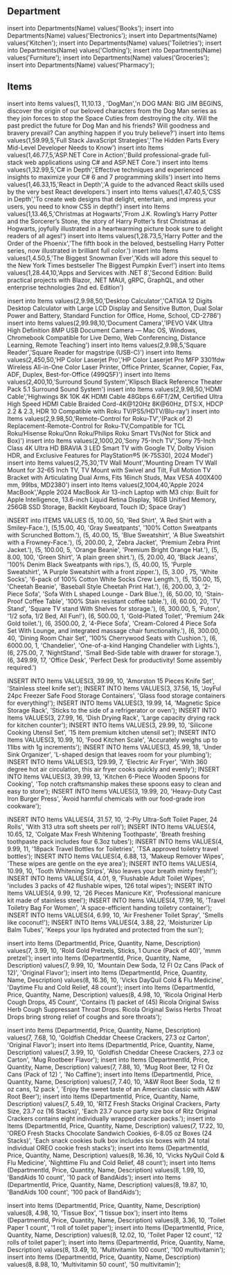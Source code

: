 ## Department

insert into Departments(Name) values('Books');
insert into Departments(Name) values('Electronics');
insert into Departments(Name) values('Kitchen');
insert into Departments(Name) values('Toiletries');
insert into Departments(Name) values('Clothing');
insert into Departments(Name) values('Furniture');
insert into Departments(Name) values('Groceries');
insert into Departments(Name) values('Pharmacy');

## Items

insert into Items values(1, 11,10.13 , 'DogMan','n DOG MAN: BIG JIM BEGINS, discover the origin of our beloved characters from the Dog Man series as they join forces to stop the Space Cuties from destroying the city. Will the past predict the future for Dog Man and his friends? Will goodness and bravery prevail? Can anything happen if you truly believe?')
insert into Items values(1,59.99,5,'Full Stack JavaScript Strategies','The Hidden Parts Every Mid-Level Developer Needs to Know')
insert into Items values(1,46.77,5,'ASP.NET Core in Action','Build professional-grade full-stack web applications using C# and ASP.NET Core.')
insert into Items values(1,32.99,5,'C# in Depth','Effective techniques and experienced insights to maximize your C# 6 and 7 programming skills')
insert into Items values(1,46.33,15,'React in Depth','A guide to the advanced React skills used by the very best React developers.')
insert into Items values(1,47.40,5,'CSS in Depth','To create web designs that delight, entertain, and impress your users, you need to know CSS in depth!')
insert into Items values(1,13.46,5,'Christmas at Hogwarts','From J.K. Rowling’s Harry Potter and the Sorcerer’s Stone, the story of Harry Potter’s first Christmas at Hogwarts, joyfully illustrated in a heartwarming picture book sure to delight readers of all ages!')
insert into Items values(1,28.73,5,'Harry Potter and the Order of the Phoenix','The fifth book in the beloved, bestselling Harry Potter series, now illustrated in brilliant full color.')
insert into Items values(1,4.50,5,'The Biggest Snowman Ever','Kids will adore this sequel to the New York Times bestseller The Biggest Pumpkin Ever!')
insert into Items values(1,28.44,10,'Apps and Services with .NET 8','Second Edition: Build practical projects with Blazor, .NET MAUI, gRPC, GraphQL, and other enterprise technologies 2nd ed. Edition')

insert into Items values(2,9.98,50,'Desktop Calculator','CATIGA 12 Digits Desktop Calculator with Large LCD Display and Sensitive Button, Dual Solar Power and Battery, Standard Function for Office, Home, School, CD-2786')
insert into Items values(2,99.98,10,'Document Camera','IPEVO V4K Ultra High Definition 8MP USB Document Camera — Mac OS, Windows, Chromebook Compatible for Live Demo, Web Conferencing, Distance Learning, Remote Teaching')
insert into Items values(2,9.98,5,'Square Reader','Square Reader for magstripe (USB-C)')
insert into Items values(2,450,50,'HP Color Laserjet Pro','HP Color Laserjet Pro MFP 3301fdw Wireless All-in-One Color Laser Printer, Office Printer, Scanner, Copier, Fax, ADF, Duplex, Best-for-Office (499Q5F)')
insert into Items values(2,400,10,'Surround Sound System','Klipsch Black Reference Theater Pack 5.1 Surround Sound System')
insert into Items values(2,9.98,50,'HDMI Cable','Highwings 8K 10K 4K HDMI Cable 48Gbps 6.6FT/2M, Certified Ultra High Speed HDMI Cable Braided Cord-4K@120Hz 8K@60Hz, DTS:X, HDCP 2.2 & 2.3, HDR 10 Compatible with Roku TV/PS5/HDTV/Blu-ray')
insert into Items values(2,9.98,50,'Remote-Control for Roku-TV','(Pack of 2) Replacement-Remote-Control for Roku-TV,Compatible for TCL Roku/Hisense Roku/Onn Roku/Philips Roku Smart TVs(Not for Stick and Box)')
insert into Items values(2,1000,20,'Sony 75-Inch TV','Sony 75-Inch Class 4K Ultra HD BRAVIA 3 LED Smart TV with Google TV, Dolby Vision HDR, and Exclusive Features for PlayStation®5 (K-75S30), 2024 Model')
insert into Items values(2,75,30,'TV Wall Mount','Mounting Dream TV Wall Mount for 32-65 Inch TV, TV Mount with Swivel and Tilt, Full Motion TV Bracket with Articulating Dual Arms, Fits 16inch Studs, Max VESA 400X400 mm, 99lbs, MD2380')
insert into Items values(2,1004,40,'Apple 2024 MacBook','Apple 2024 MacBook Air 13-inch Laptop with M3 chip: Built for Apple Intelligence, 13.6-inch Liquid Retina Display, 16GB Unified Memory, 256GB SSD Storage, Backlit Keyboard, Touch ID; Space Gray')

INSERT into ITEMS VALUES
(5, 10.00, 50, 'Red Shirt', 'A Red Shirt with a Smiley-Face.'),
(5,15.00, 40, 'Gray Sweatpants', '100% Cotton Sweatpants with Scrunched Bottom.'),
(5, 40.00, 15, 'Blue Sweatshirt', 'A Blue Sweatshirt with a Frowney-Face.'),
(5, 200.00, 2, 'Zebra Jacket', 'Premium Zebra Print Jacket.'),
(5, 100.00, 5, 'Orange Beanie', 'Premium Bright Orange Hat.'),
(5, 8.00, 100, 'Green Shirt', 'A plain green shirt.'),
(5, 20.00, 40, 'Black Jeans', '100% Denim Black Sweatpants with rips.'),
(5, 40.00, 15, 'Purple Sweatshirt', 'A Purple Sweatshirt with a front zipper.'),
(5, 3.00 , 75, 'White Socks', '6-pack of 100% Cotton White Socks Crew Length.'),
(5, 150.00, 15, 'Cheetah Beanie', 'Baseball Style Cheetah Print Hat.'),
(6, 200.00, 3, '2-Piece Sofa', 'Sofa With L shaped Lounge - Dark Blue.'),
(6, 50.00, 10, 'Stain-Proof Coffee Table', '100% Stain resistant coffee table.'),
(6, 60.00, 20, 'TV Stand', 'Square TV stand With Shelves for storage.'),
(6, 300.00, 5, 'Futon', '1/2 sofa, 1/2 Bed, All Fun!'),
(6, 500.00, 1, 'Gold-Plated Toilet', 'Premium 24k Gold toilet.'),
(6, 3500.00, 2, '4-Piece Sofa', 'Cream-Colored 4 Piece Sofa Set With Lounge, and integrated massage chair functionality.'),
(6, 300.00, 40, 'Dining Room Chair Set', '100% Cherrywood Seats with Cushion.'),
(6, 6000.00, 1, 'Chandelier', 'One-of-a-kind Hanging Chandelier with Lights.'),
(6, 275.00, 7, 'NightStand', 'Small Bed-Side table with drawer for storage.'),
(6, 349.99, 17, 'Office Desk', 'Perfect Desk for productivity! Some assembly required.')

INSERT INTO Items VALUES(3, 39.99, 10, 'Amorston 15 Pieces Knife Set', 'Stainless steel knife set'); 
INSERT INTO Items VALUES(3, 37.56, 15, 'JoyFul 24pc Freezer Safe Food Storage Containers', 'Glass food storage containers for everything!'); 
INSERT INTO Items VALUES(3, 19.99, 14, 'Magnetic Spice Storage Rack', 'Sticks to the side of a refrigerator or oven'); 
INSERT INTO Items VALUES(3, 27.99, 16, 'Dish Drying Rack', 'Large capacity drying rack for kitchen counter'); 
INSERT INTO Items VALUES(3, 29.99, 10, 'Silicone Cooking Utensil Set', '15 item premium kitchen utensil set'); 
INSERT INTO Items VALUES(3, 10.99, 10, 'Food Kitchen Scale', 'Accurately weighs up to 11lbs with 1g increments'); 
INSERT INTO Items VALUES(3, 45.99, 18, 'Under Sink Organizer', 'L-shaped design that leaves room for your plumbing'); 
INSERT INTO Items VALUES(3, 129.99, 7, 'Electric Air Fryer', 'With 360 degree hot air circulation, this air fryer cooks quickly and evenly'); 
INSERT INTO Items VALUES(3, 39.99, 13, 'Kitchen 6-Piece Wooden Spoons for Cooking', 'Top notch craftsmanship makes these spoons easy to clean and easy to store'); 
INSERT INTO Items VALUES(3, 19.99, 20, 'Heavy-Duty Cast Iron Burger Press', 'Avoid harmful chemicals with our food-grade iron cookware'); 

INSERT INTO Items VALUES(4, 31.57, 10, '2-Ply Ultra-Soft Toilet Paper, 24 Rolls', 'With 313 utra soft sheets per roll'); 
INSERT INTO Items VALUES(4, 10.65, 12, 'Colgate Max Fresh Whitening Toothpaste', 'Breath freshing toothpaste pack includes four 6.3oz tubes'); 
INSERT INTO Items VALUES(4, 9.99, 11, '18pack Travel Bottles for Toiletries', 'TSA approved toiletry travel bottles'); 
INSERT INTO Items VALUES(4, 6.88, 13, 'Makeup Remover Wipes', 'These wipes are gentle on the eye area'); 
INSERT INTO Items VALUES(4, 10.99, 10, 'Tooth Whitening Strips', 'Also leaves your breath minty fresh!'); 
INSERT INTO Items VALUES(4, 4.01, 9, 'Flushable Adult Toilet Wipes', 'includes 3 packs of 42 flushable wipes, 126 total wipes'); 
INSERT INTO Items VALUES(4, 9.99, 12, '26 Pieces Manicure Kit', 'Professional manicure kit made of stainless steel'); 
INSERT INTO Items VALUES(4, 17.99, 16, 'Travel Toiletry Bag For Women', 'A space-efficient handing toiletry container'); 
INSERT INTO Items VALUES(4, 6.99, 10, 'Air Freshener Toilet Spray', 'Smells like coconut!'); 
INSERT INTO Items VALUES(4, 3.88, 22, 'Moisturizer Lip Balm Tubes', 'Keeps your lips hydrated and protected from the sun'); 

insert into Items (DepartmentId, Price, Quantity, Name, Description) values(7, 3.99, 10, 'Rold Gold Pretzels, Sticks, 1 Ounce (Pack of 40)', 'mmm pretzel');
insert into Items (DepartmentId, Price, Quantity, Name, Description) values(7, 9.99, 10, 'Mountain Dew Soda, 12 Fl Oz Cans (Pack of 12)', 'Original Flavor');
insert into Items (DepartmentId, Price, Quantity, Name, Description) values(8, 16.36, 10, 'Vicks DayQuil Cold & Flu Medicine', 'Daytime Flu and Cold Relief, 48 count');
insert into Items (DepartmentId, Price, Quantity, Name, Description) values(8, 4.98, 10, 'Ricola Original Herb Cough Drops, 45 Count', 'Contains (1) packet of (45) Ricola Original Swiss Herb Cough Suppressant Throat Drops. Ricola Original Swiss Herbs Throat Drops bring strong relief of coughs and sore throats');


insert into Items (DepartmentId, Price, Quantity, Name, Description) values(7, 7.68, 10, 'Goldfish Cheddar Cheese Crackers, 27.3 oz Carton', 'Original Flavor');
insert into Items (DepartmentId, Price, Quantity, Name, Description) values(7, 3.99, 10, 'Goldfish Cheddar Cheese Crackers, 27.3 oz Carton', 'Mug Rootbeer Flavor');
insert into Items (DepartmentId, Price, Quantity, Name, Description) values(7, 7.88, 10, 'Mug Root Beer, 12 Fl Oz Cans (Pack of 12)
', 'No Caffine');
insert into Items (DepartmentId, Price, Quantity, Name, Description) values(7, 7.40, 10, 'A&W Root Beer Soda, 12 fl oz cans, 12 pack
', 'Enjoy the sweet taste of an American classic with A&W Root Beer');
insert into Items (DepartmentId, Price, Quantity, Name, Description) values(7, 5.49, 10, 'RITZ Fresh Stacks Original Crackers, Party Size, 23.7 oz (16 Stacks)', 'Each 23.7 ounce party size box of Ritz Original Crackers contains eight individually wrapped cracker packs.');
insert into Items (DepartmentId, Price, Quantity, Name, Description) values(7, 17.22, 10, 'OREO Fresh Stacks Chocolate Sandwich Cookies, 6-8.05 oz Boxes (24 Stacks)', 'Each snack cookies bulk box includes six boxes with 24 total individual OREO cookie fresh stacks');
insert into Items (DepartmentId, Price, Quantity, Name, Description) values(8, 16.36, 10, 'Vicks NyQuil Cold & Flu Medicine', 'Nighttime Flu and Cold Relief, 48 count');
insert into Items (DepartmentId, Price, Quantity, Name, Description) values(8, 1.99, 10, 'BandAids 10 count', '10 pack of BandAids');
insert into Items (DepartmentId, Price, Quantity, Name, Description) values(8, 19.87, 10, 'BandAids 100 count', '100 pack of BandAids');

insert into Items (DepartmentId, Price, Quantity, Name, Description) values(8, 4.98, 10, 'Tissue Box', '1 tissue box');
insert into Items (DepartmentId, Price, Quantity, Name, Description) values(8, 3.36, 10, 'Toilet Paper 1 count', '1 roll of toilet paper');
insert into Items (DepartmentId, Price, Quantity, Name, Description) values(8, 12.02, 10, 'Toilet Paper 12 count', '12 rolls of toilet paper');
insert into Items (DepartmentId, Price, Quantity, Name, Description) values(8, 13.49, 10, 'Multivitamin 100 count', '100 multivitamin');
insert into Items (DepartmentId, Price, Quantity, Name, Description) values(8, 8.98, 10, 'Multivitamin 50 count', '50 multivitamin');